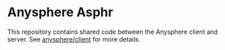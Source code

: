 # Anysphere Asphr

This repository contains shared code between the Anysphere client and server. See [anysphere/client](https://github.com/anysphere/client) for more details.
